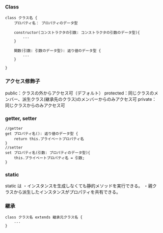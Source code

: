 ### Class

```
class クラス名 {
    プロパティ名： プロパティのデータ型

    constructor(コンストラクタの引数: コンストラクタの引数のデータ型){
        ...
    }

    関数(引数: 引数のデータ型): 返り値のデータ型 {
        ...
    }

}
```

### アクセス修飾子

public：クラスの外からアクセス可（デフォルト）
protected：同じクラスのメンバー、派生クラス(継承先のクラス)のメンバーからのみアクセス可
private：同じクラスからのみアクセス可

### getter, setter

```
//getter
get プロパティ名(): 返り値のデータ型 {
    return this.プライベートプロパティ名
}
//setter
set プロパティ名(引数: プロパティのデータ型){
    this.プライベートプロパティ名 = 引数;
}
```

### static

static は
・インスタンスを生成しなくても静的メソッドを実行できる。
・親クラスから派生したインスタンスがプロパティを共有できる。

### 継承

```
class クラス名 extends 継承元クラス名 {
    ...
}
```

